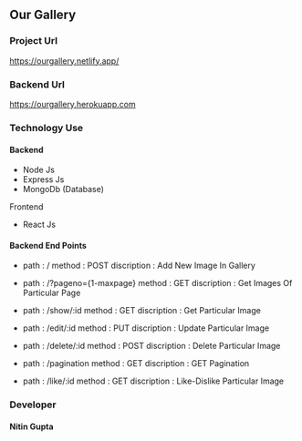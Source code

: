 ## Our Gallery

### Project Url
  
  https://ourgallery.netlify.app/
  
 ### Backend Url
 
 https://ourgallery.herokuapp.com

### Technology Use
  
  #### Backend
  
  * Node Js 
  * Express Js
  * MongoDb (Database)
  
  Frontend
  
  * React Js
  
  
#### Backend End Points

   * path : /  method : POST    discription : Add New Image In Gallery
   
   * path : /?pageno={1-maxpage}  method : GET    discription : Get Images Of Particular Page
   
   * path : /show/:id  method : GET    discription : Get Particular Image
   
   * path : /edit/:id  method : PUT    discription : Update Particular Image
   
   * path : /delete/:id  method : POST    discription : Delete Particular Image
   
   * path : /pagination  method : GET    discription : GET Pagination
   
   * path : /like/:id  method : GET    discription : Like-Dislike Particular Image
   
   
 ### Developer 
 
 #### Nitin Gupta
 
  

  
  
